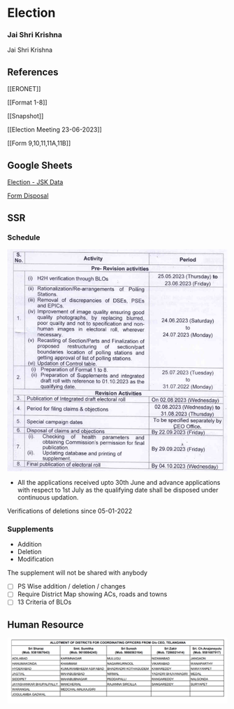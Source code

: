 # Election 

### Jai Shri Krishna

Jai Shri Krishna

## References

[[ERONET]]

[[Format 1-8]]

[[Snapshot]]

[[Election Meeting 23-06-2023]]

[[Form 9,10,11,11A,11B]]

##   

## Google Sheets

[Election - JSK Data](https://docs.google.com/spreadsheets/d/1sJDgeNFdPnL8UyuKzd4wa9D1IB5va3Db2kXV2Vfw3os/edit#gid=0 "https://docs.google.com/spreadsheets/d/1sJDgeNFdPnL8UyuKzd4wa9D1IB5va3Db2kXV2Vfw3os/edit#gid=0")  

[Form Disposal](https://docs.google.com/spreadsheets/d/1ziC42BLBD3nOJnxrTwRfPRGv__1x07n2SZygc0bDPnw/edit#gid=847942975 "https://docs.google.com/spreadsheets/d/1ziC42BLBD3nOJnxrTwRfPRGv__1x07n2SZygc0bDPnw/edit#gid=847942975")  

##   

## SSR 

### Schedule

![](../files/9ad3b8d0-69e2-45cf-8bb7-5daf1ff035b4.png)  

  

- All the applications received upto 30th June and advance applications with respect to 1st July as the qualifying date shall be disposed under continuous updation.

  

Verifications of deletions since 05-01-2022

  

### Supplements

- Addition
- Deletion
- Modification

  

The supplement will not be shared with anybody

  

- [ ] PS Wise addition / deletion / changes
- [ ] Require District Map showing ACs, roads and towns
- [ ] 13 Criteria of BLOs 

## Human Resource

![](../files/436db280-c991-492a-afa3-3b98c3bbd699.png)